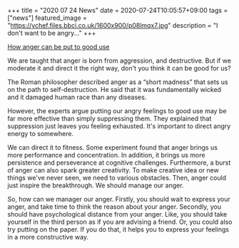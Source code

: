 +++
title =  "2020 07 24 News"
date = 2020-07-24T10:05:57+09:00
tags = ["news"]
featured_image = "https://ychef.files.bbci.co.uk/1600x900/p08lmqx7.jpg"
description = "I don't want to be angry..."
+++

[How anger can be put to good use](https://www.bbc.com/future/article/20200723-how-anger-can-be-put-to-good-use)

We are taught that anger is born from aggression, and destructive.
But if we moderate it and direct it the right way, don't you think it can be good for us?

The Roman philosopher described anger as a “short madness” that sets us on the path to self-destruction.
He said that it was fundamentally wicked and it damaged human race than any diseases.

However, the experts argue putting our angry feelings to good use may be far more effective than simply suppressing them.
They explained that suppression just leaves you feeling exhausted.
It's important to direct angry energy to somewhere.

We can direct it to fitness.
Some experiment found that anger brings us more performance and concentration.
In addition, it brings us more persistence and perseverance at cognitive challenges.
Furthermore, a burst of anger can also spark greater creativity.
To make creative idea or new things we've never seen, we need to various obstacles.
Then, anger could just inspire the breakthrough.
We should manage our anger.

So, how can we manager our anger.
Firstly, you should wait to express your anger, and take time to think the reason about your anger.
Secondly, you should have psychological distance from your anger.
Like, you should take yourself in the third person as if you are advising a friend.
Or, you could also try putting on the paper.
If you do that, it helps you to express your feelings in a more constructive way.


